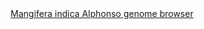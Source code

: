 <div id="Mangifera_indica_Alphonso_genome_browser" align="center">
  <a href="https://ink-blot.github.io/?sessionURL=blob:zZVpb6M4HMa_ysqvdiRCuBxC3qW5z6bkajMaRQ4YcGIwwYYcVb_7uNlmVquttu1qZrcSQtg85n88P.NHUOCME5aAGjBUHaoQKIBH7DBFcUrxGMWYg1qAKMcKyHCAM5x4GNQeQYC4QHN3KBdGQqS8Vi77KCiFOGEx8bjKTRWlJc5yEWEpLRkqitGZJejAVY_FUixQGdE0YglnZeR5mPOSVk5xEq4PSN6u79aXT.J1nFNBLlHXMgmZmK8GSGZLEh8f30jkPZFDu2vuRka6gse7pNrS5.LhNEWsvbk5L7zl9vYw3Ddcf3I_6HcCTmYFblrUqUekovXi7jjMs7Qc9Osja6XdiGK5eOicdNYbx1UbZXDQ0g75sgKXuWlEcKf5eb9w7jZmvd7EB5z4s.Pdonc7lwUR8KQAyrxcth14UabbNahoVUuxoFN6foKKAx1ZdsYIqH39pgCRIW8n1V8fgTil0hvA8T6_2KQAlvk4A7WSo2m27jgGtGxLcxz9SXkEeUZ_snkxSqQbZI19ItY.EypnmZA.hUFgquFZ5hMQevFOBn5b_ImcdRqTsdFs05Eb1IdeUexkz2_9FY0XYzbHaXu1ywduw4OTLHXSh1N_a452qbnNKj1v2URBRxUbIit6d.kBy2IkpPR5So5fnEVJwgQSz_tVAREmYSQ1tqYAj1EmfQZZuPldU36Tlw61L1JUEE42hBJxWsqQ7ABqpgErlv4DDfPXoPBj905dt2pUdadqrvW1tF_IX4i_5knKVVmNWnjB38j48NpPBMrI9DuTc8GWm1Mhphud991ekrcLfTWL9vRYoUXdIaeuCfP5_uDEupHSbqeYGSse25NWo_FXUD7exSs3cuZPbAqUEZSIV3HQbcc2_gGgF0ys_wWTZ2PpvwbltdWfCJXI3zJrGFeXN4TmR.IP0Ljuh0et0zFguN03jufFZGm3zov5ot_sQUr6nabbHXmTgVnHdu5.CJVXO_lxWHRLq9hv0wL_Q1rUDYrfgcWL7BP5X5luJll0DrI7Rx7uu6g5T0YNx2rd2.O6dWpWqXnqnkN9mNoRvG_zvj07240AuvMOsnvd24ms6C3_r725Gv3H8HqYUBImMb5Y_eJb5enb03c-">Mangifera indica Alphonso genome browser</a>
</div>
